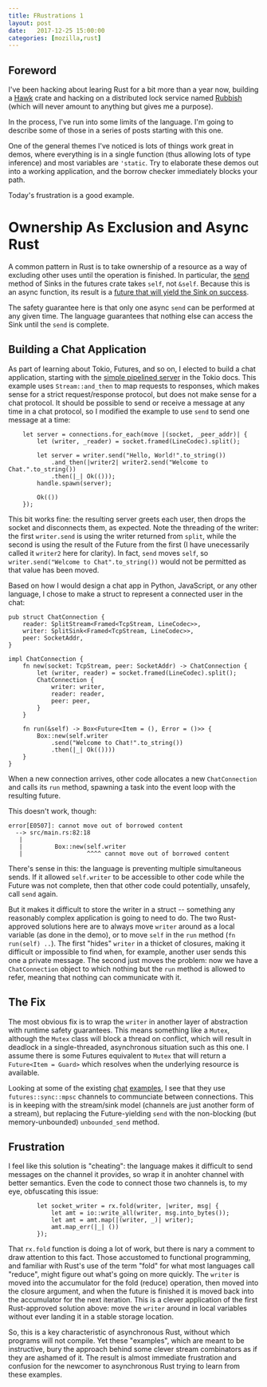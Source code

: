 ```yaml
---
title: FRustrations 1
layout: post
date:   2017-12-25 15:00:00
categories: [mozilla,rust]
---
```


## Foreword

I've been hacking about learing Rust for a bit more than a year now, building a [Hawk](https://crates.io/crates/hawk) crate and hacking on a distributed lock service named [Rubbish](https://github.com/djmitche/rubbish) (which will never amount to anything but gives me a purpose).

In the process, I've run into some limits of the language.
I'm going to describe some of those in a series of posts starting with this one.

One of the general themes I've noticed is lots of things work great in demos, where everything is in a single function (thus allowing lots of type inference) and most variables are `'static`.
Try to elaborate these demos out into a working application, and the borrow checker immediately blocks your path.

Today's frustration is a good example.

# Ownership As Exclusion and Async Rust

A common pattern in Rust is to take ownership of a resource as a way of excluding other uses until the operation is finished.
In particular, the [send](https://docs.rs/futures/0.1.17/futures/sink/trait.Sink.html#method.send) method of Sinks in the futures crate takes `self`, not `&self`.
Because this is an async function, its result is a [future that will yield the Sink on success](https://docs.rs/futures/0.1.17/futures/sink/struct.Send.html#impl-Future).

The safety guarantee here is that only one async `send` can be performed at any given time.
The language guarantees that nothing else can access the Sink until the `send` is complete.

## Building a Chat Application

As part of learning about Tokio, Futures, and so on, I elected to build a chat application, starting with the [simple pipelined server](https://tokio.rs/docs/getting-started/pipeline-server/) in the Tokio docs.
This example uses `Stream::and_then` to map requests to responses, which makes sense for a strict request/response protocol, but does not make sense for a chat protocol.
It should be possible to send or receive a message at any time in a chat protocol, so I modified the example to use `send` to send one message at a time:

```
    let server = connections.for_each(move |(socket, _peer_addr)| {
        let (writer, _reader) = socket.framed(LineCodec).split();

        let server = writer.send("Hello, World!".to_string())
            .and_then(|writer2| writer2.send("Welcome to Chat.".to_string())
            .then(|_| Ok(()));
        handle.spawn(server);

        Ok(())
    });
```

This bit works fine: the resulting server greets each user, then drops the socket and disconnects them, as expected.
Note the threading of the writer: the first `writer.send` is using the writer returned from `split`, while the second is using the result of the Future from the first (I have unecessarily called it `writer2` here for clarity).
In fact, `send` moves `self`, so `writer.send("Welcome to Chat".to_string())` would not be permitted as that value has been moved.

Based on how I would design a chat app in Python, JavaScript, or any other language, I chose to make a struct to represent a connected user in the chat:

```
pub struct ChatConnection {
    reader: SplitStream<Framed<TcpStream, LineCodec>>,
    writer: SplitSink<Framed<TcpStream, LineCodec>>,
    peer: SocketAddr,
}

impl ChatConnection {
    fn new(socket: TcpStream, peer: SocketAddr) -> ChatConnection {
        let (writer, reader) = socket.framed(LineCodec).split();
        ChatConnection {
            writer: writer,
            reader: reader,
            peer: peer,
        }   
    }   

    fn run(&self) -> Box<Future<Item = (), Error = ()>> {
        Box::new(self.writer
            .send("Welcome to Chat!".to_string())
            .then(|_| Ok(())))
    }   
}
```

When a new connection arrives, other code allocates a new `ChatConnection` and calls its `run` method, spawning a task into the event loop with the resulting future.

This doesn't work, though:

```
error[E0507]: cannot move out of borrowed content
  --> src/main.rs:82:18
   |
   |         Box::new(self.writer
   |                  ^^^^ cannot move out of borrowed content
```

There's sense in this: the language is preventing multiple simultaneous sends.
If it allowed `self.writer` to be accessible to other code while the Future was not complete, then that other code could potentially, unsafely, call `send` again.

But it makes it difficult to store the writer in a struct -- something any reasonably complex application is going to need to do.
The two Rust-approved solutions here are to always move `writer` around as a local variable (as done in the demo), or to move `self` in the `run` method (`fn run(self) ..`).
The first "hides" `writer` in a thicket of closures, making it difficult or impossible to find when, for example, another user sends this one a private message.
The second just moves the problem: now we have a `ChatConnection` object to which nothing but the `run` method is allowed to refer, meaning that nothing can communicate with it.

## The Fix

The most obvious fix is to wrap the `writer` in another layer of abstraction with runtime safety guarantees.
This means something like a `Mutex`, although the `Mutex` class will block a thread on conflict, which will result in deadlock in a single-threaded, asynchronous situation such as this one.
I assume there is some Futures equivalent to `Mutex` that will return a `Future<Item = Guard>` which resolves when the underlying resource is available.

Looking at some of the existing [chat](https://github.com/jgallagher/tokio-chat-example/blob/master/tokio-chat-server/src/main.rs) [examples](https://github.com/tokio-rs/tokio-core/blob/master/examples/chat.rs), I see that they use ``futures::sync::mpsc`` channels to communciate between connections.
This is in keeping with the stream/sink model (channels are just another form of a stream), but replacing the Future-yielding `send` with the non-blocking (but memory-unbounded) `unbounded_send` method.

## Frustration

I feel like this solution is "cheating": the language makes it difficult to send messages on the channel it provides, so wrap it in anohter channel with better semantics.
Even the code to connect those two channels is, to my eye, obfuscating this issue:

```
        let socket_writer = rx.fold(writer, |writer, msg| {
            let amt = io::write_all(writer, msg.into_bytes());
            let amt = amt.map(|(writer, _)| writer);
            amt.map_err(|_| ())
        });
```

That `rx.fold` function is doing a lot of work, but there is nary a comment to draw attention to this fact.
Those accustomed to functional programming, and familiar with Rust's use of the term "fold" for what most languages call "reduce", might figure out what's going on more quickly.
The `writer` is moved into the accumulator for the fold (reduce) operation, then moved into the closure argument, and when the future is finished it is moved back into the accumulator for the next iteration.
This is a clever application of the first Rust-approved solution above: move the `writer` around in local variables without ever landing it in a stable storage location.

So, this is a key characteristic of asynchronous Rust, without which programs will not compile.
Yet these "examples", which are meant to be instructive, bury the approach behind some clever stream combinators as if they are ashamed of it.
The result is almost immediate frustration and confusion for the newcomer to asynchronous Rust trying to learn from these examples.
